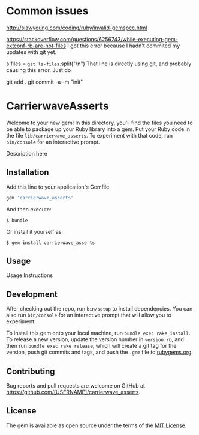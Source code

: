 <!-- https://www.sitepoint.com/creating-your-first-gem/

Now in your main program you can just require your module and give it any file to parse. In Rails, we would probably put a module like this in the lib folder. You can create large module 'libraries' consisting of many nested modules and classes. Here is a more complex example module used for processing data.May 5, 2016

bundle gem carrierwave_asserts
add code
gem build carrierwave_asserts.gemspec
gem install carrierwave_asserts-0.1.0.gem
add this to a local rails Gemfile
gem 'carrierwave_asserts' -->


# Common issues
http://siawyoung.com/coding/ruby/invalid-gemspec.html


https://stackoverflow.com/questions/6256743/while-executing-gem-extconf-rb-are-not-files
I got this error because I hadn't commited my updates with git yet.

s.files         = `git ls-files`.split("\n")
That line is directly using git, and probably causing this error. Just do

git add .
git commit -a -m "init"


# CarrierwaveAsserts

Welcome to your new gem! In this directory, you'll find the files you need to be able to package up your Ruby library into a gem. Put your Ruby code in the file `lib/carrierwave_asserts`. To experiment with that code, run `bin/console` for an interactive prompt.

Description here

## Installation

Add this line to your application's Gemfile:

```ruby
gem 'carrierwave_asserts'
```

And then execute:

    $ bundle

Or install it yourself as:

    $ gem install carrierwave_asserts

## Usage

Usage Instructions

## Development

After checking out the repo, run `bin/setup` to install dependencies. You can also run `bin/console` for an interactive prompt that will allow you to experiment.

To install this gem onto your local machine, run `bundle exec rake install`. To release a new version, update the version number in `version.rb`, and then run `bundle exec rake release`, which will create a git tag for the version, push git commits and tags, and push the `.gem` file to [rubygems.org](https://rubygems.org).

## Contributing

Bug reports and pull requests are welcome on GitHub at https://github.com/[USERNAME]/carrierwave_asserts.

## License

The gem is available as open source under the terms of the [MIT License](https://opensource.org/licenses/MIT).
